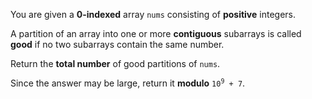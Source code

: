 You are given a **0-indexed** array `nums` consisting of **positive** integers.

A partition of an array into one or more **contiguous** subarrays is called **good** if no two subarrays contain the same number.

Return the **total number** of good partitions of `nums`.

Since the answer may be large, return it **modulo** <code>10<sup>9</sup> + 7</code>.